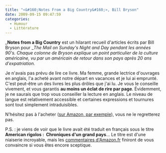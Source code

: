 ```yaml
---
title: "«&#160;Notes From a Big Country&#160;», Bill Bryson"
date: 2009-09-15 09:47:59
categories:
  - Humour
  - Littérature
---
```


_**Notes from a Big Country** est un hilarant recueil d'articles écrits par Bill Bryson pour __The Mail on Sunday's Night and Day pendant les années 90's. Chaque colonne de Bryson explique un point particulier de la culture américaine, vu par un américain de retour dans son pays après 20 ans d'expatriation._

<!-- more -->

Je n'avais pas prévu de lire ce livre. Ma femme, grande lectrice d'ouvrages en anglais, l'a acheté avant notre départ en vacances et je lui ai emprunté. C'est peut-être un des livres les plus drôles que j'ai lu. Je vous le conseille vivement, et vous garantis **au moins un éclat de rire par page**. Évidemment, je ne saurais que trop vous conseiller la lecture en anglais. Le niveau de langue est relativement accessible et certaines expressions et tournures sont tout simplement intraduisibles.

N'hésitez pas à l'acheter ([sur Amazon, par exemple](http://www.amazon.com/Notes-Big-Country-Bill-Bryson/dp/0552997862)), vous ne le regretterez pas.

P.S.&nbsp;: je viens de voir que le livre avait été traduit en français sous le titre **American rigolos&nbsp;:  Chroniques d'un grand pays**… Le titre est d'une niaiserie incroyable, mais les [commentaires d'Amazon.fr](http://www.amazon.fr/product-reviews/2228897310/ref=dp_top_cm_cr_acr_txt?ie=UTF8&amp;showViewpoints=1) finiront de vous convaincre si vous êtes encore sceptique.